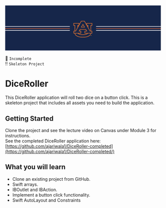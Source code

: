 ![alt text](https://github.com/ajariwala1/DiceRoller/blob/main/docs/banner_au.png?raw=true)


:stop_sign: `Incomplete` <br/>
:bangbang: `Skeleton Project`

# DiceRoller

This DiceRoller application will roll two dice on a button click. 
This is a skeleton project that includes all assets you need to build the application.

## Getting Started

Clone the project and see the lecture video on Canvas under Module 3 for instructions. <br/>
See the completed DiceRoller application here: <br/>
[https://github.com/ajariwala1/DiceRoller-completed](https://github.com/ajariwala1/DiceRoller-completed/)

## What you will learn

- Clone an existing project from GitHub.
- Swift arrays.
- IBOutlet and IBAction.
- Implement a button click functionality.
- Swift AutoLayout and Constraints

